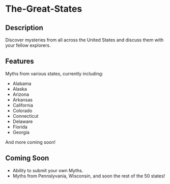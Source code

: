 # The-Great-States

## Description

Discover mysteries from all across the United States and discuss them with your fellow explorers.

## Features
Myths from various states, currently including: 
 - Alabama
 - Alaska
 - Arizona
 - Arkansas
 - California
 - Colorado
 - Connecticut
 - Delaware
 - Florida
 - Georgia
 
 And more coming soon!

## Coming Soon

- Ability to submit your own Myths.
- Myths from Pennslyvania, Wisconsin, and soon the rest of the 50 states!
